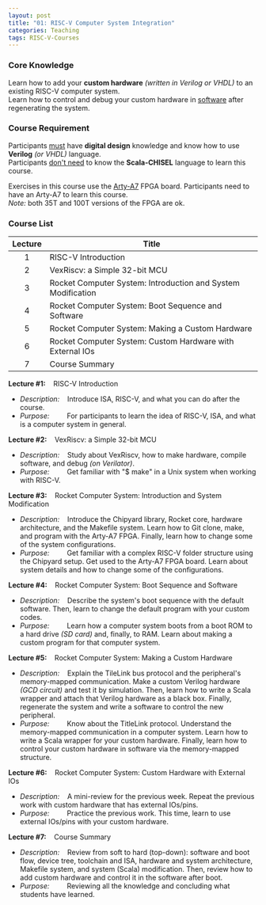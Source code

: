 ```yaml
---
layout: post
title: "01: RISC-V Computer System Integration"
categories: Teaching
tags: RISC-V-Courses
---
```


### Core Knowledge

Learn how to add your **custom hardware** *(written in Verilog or VHDL)* to an existing RISC-V computer system.
<br>
Learn how to control and debug your custom hardware in <ins>software</ins> after regenerating the system.

### Course Requirement

Participants <ins>must</ins> have **digital design** knowledge and know how to use **Verilog** *(or VHDL)* language.
<br>
Participants <ins>don't need</ins> to know the **Scala-CHISEL** language to learn this course.

Exercises in this course use the <a href="https://digilent.com/reference/programmable-logic/arty-a7/start">Arty-A7</a> FPGA board. Participants need to have an Arty-A7 to learn this course.
<br>
*Note:* both 35T and 100T versions of the FPGA are ok.

### Course List

| Lecture | Title |
|:---:|---|
| 1 | RISC-V Introduction |
| 2 | VexRiscv: a Simple 32-bit MCU |
| 3 | Rocket Computer System: Introduction and System Modification |
| 4 | Rocket Computer System: Boot Sequence and Software |
| 5 | Rocket Computer System: Making a Custom Hardware |
| 6 | Rocket Computer System: Custom Hardware with External IOs |
| 7 | Course Summary |

**Lecture #1:**&nbsp;&nbsp;&nbsp;&nbsp;RISC-V Introduction
<br>
- *Description:*&nbsp;&nbsp;&nbsp;&nbsp;Introduce ISA, RISC-V, and what you can do after the course.
- *Purpose:*&nbsp;&nbsp;&nbsp;&nbsp;&nbsp;&nbsp;&nbsp;&nbsp;&nbsp;For participants to learn the idea of RISC-V, ISA, and what is a computer system in general.

**Lecture #2:**&nbsp;&nbsp;&nbsp;&nbsp;VexRiscv: a Simple 32-bit MCU
<br>
- *Description:*&nbsp;&nbsp;&nbsp;&nbsp;Study about VexRiscv, how to make hardware, compile software, and debug *(on Verilator)*.
- *Purpose:*&nbsp;&nbsp;&nbsp;&nbsp;&nbsp;&nbsp;&nbsp;&nbsp;&nbsp;Get familiar with "$ make" in a Unix system when working with RISC-V.

**Lecture #3:**&nbsp;&nbsp;&nbsp;&nbsp;Rocket Computer System: Introduction and System Modification
<br>
- *Description:*&nbsp;&nbsp;&nbsp;&nbsp;Introduce the Chipyard library, Rocket core, hardware architecture, and the Makefile system. Learn how to Git clone, make, and program with the Arty-A7 FPGA. Finally, learn how to change some of the system configurations.
- *Purpose:*&nbsp;&nbsp;&nbsp;&nbsp;&nbsp;&nbsp;&nbsp;&nbsp;&nbsp;Get familiar with a complex RISC-V folder structure using the Chipyard setup. Get used to the Arty-A7 FPGA board. Learn about system details and how to change some of the configurations.

**Lecture #4:**&nbsp;&nbsp;&nbsp;&nbsp;Rocket Computer System: Boot Sequence and Software
<br>
- *Description:*&nbsp;&nbsp;&nbsp;&nbsp;Describe the system's boot sequence with the default software. Then, learn to change the default program with your custom codes.
- *Purpose:*&nbsp;&nbsp;&nbsp;&nbsp;&nbsp;&nbsp;&nbsp;&nbsp;&nbsp;Learn how a computer system boots from a boot ROM to a hard drive *(SD card)* and, finally, to RAM. Learn about making a custom program for that computer system.

**Lecture #5:**&nbsp;&nbsp;&nbsp;&nbsp;Rocket Computer System: Making a Custom Hardware
<br>
- *Description:*&nbsp;&nbsp;&nbsp;&nbsp;Explain the TileLink bus protocol and the peripheral's memory-mapped communication. Make a custom Verilog hardware *(GCD circuit)* and test it by simulation. Then, learn how to write a Scala wrapper and attach that Verilog hardware as a black box. Finally, regenerate the system and write a software to control the new peripheral.
- *Purpose:*&nbsp;&nbsp;&nbsp;&nbsp;&nbsp;&nbsp;&nbsp;&nbsp;&nbsp;Know about the TitleLink protocol. Understand the memory-mapped communication in a computer system. Learn how to write a Scala wrapper for your custom hardware. Finally, learn how to control your custom hardware in software via the memory-mapped structure.

**Lecture #6:**&nbsp;&nbsp;&nbsp;&nbsp;Rocket Computer System: Custom Hardware with External IOs
<br>
- *Description:*&nbsp;&nbsp;&nbsp;&nbsp;A mini-review for the previous week. Repeat the previous work with custom hardware that has external IOs/pins.
- *Purpose:*&nbsp;&nbsp;&nbsp;&nbsp;&nbsp;&nbsp;&nbsp;&nbsp;&nbsp;Practice the previous work. This time, learn to use external IOs/pins with your custom hardware.

**Lecture #7:**&nbsp;&nbsp;&nbsp;&nbsp;Course Summary
<br>
- *Description:*&nbsp;&nbsp;&nbsp;&nbsp;Review from soft to hard (top-down): software and boot flow, device tree, toolchain and ISA, hardware and system architecture, Makefile system, and system (Scala) modification. Then, review how to add custom hardware and control it in the software after boot.
- *Purpose:*&nbsp;&nbsp;&nbsp;&nbsp;&nbsp;&nbsp;&nbsp;&nbsp;&nbsp;Reviewing all the knowledge and concluding what students have learned.

